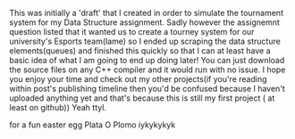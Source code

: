 This was initially a 'draft' that I created in order to simulate the tournament system for my Data Structure assignment. Sadly however the assignemnt question listed that it wanted us to create a tourney system for our university's Esports team(lame) so I ended up scraping the data structure elements(queues) and finished this quickly so that I can at least have a basic idea of what I am going to end up doing later! You can just download the source files on any C++ compiler and it would run with no issue. I hope you enjoy your time and check out my other projects(if you're reading within post's publishing timeline then you'd be confused because I haven't uploaded anything yet and that's because this is still my first project ( at least on github)) Yeah ttyl. 

for a fun easter egg Plata O Plomo iykykykyk

